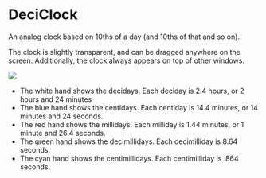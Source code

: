 DeciClock
=========

An analog clock based on 10ths of a day (and 10ths of that and so on).

The clock is slightly transparent, and can be dragged anywhere on the screen. Additionally, the clock always appears on top of other windows.

![](http://i.stack.imgur.com/9hnv6.png])

* The white hand shows the decidays. Each deciday is 2.4 hours, or 2 hours and 24 minutes
* The blue hand shows the centidays. Each centiday is 14.4 minutes, or 14 minutes and 24 seconds.
* The red hand shows the millidays. Each milliday is 1.44 minutes, or 1 minute and 26.4 seconds.
* The green hand shows the decimillidays. Each decimilliday is 8.64 seconds.
* The cyan hand shows the centimillidays. Each centimilliday is .864 seconds.
